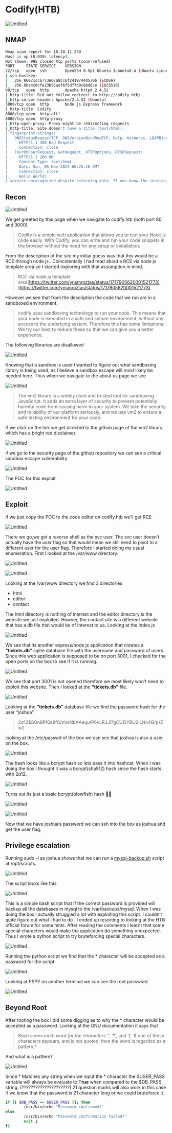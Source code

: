 # Codify(HTB)

![Untitled](/assets/images/codify/23.png)

## NMAP

```bash
Nmap scan report for 10.10.11.239
Host is up (0.039s latency).
Not shown: 995 closed tcp ports (conn-refused)
PORT     STATE SERVICE    VERSION
22/tcp   open  ssh        OpenSSH 8.9p1 Ubuntu 3ubuntu0.4 (Ubuntu Linux; protocol 2.0)
| ssh-hostkey: 
|   256 96071cc6773e07a0cc6f2419744d570b (ECDSA)
|_  256 0ba4c0cfe23b95aef6f5df7d0c88d6ce (ED25519)
80/tcp   open  http       Apache httpd 2.4.52
|_http-title: Did not follow redirect to http://codify.htb/
|_http-server-header: Apache/2.4.52 (Ubuntu)
3000/tcp open  http       Node.js Express framework
|_http-title: Codify
8000/tcp open  http-alt?
8080/tcp open  http-proxy
|_http-open-proxy: Proxy might be redirecting requests
|_http-title: Site doesn't have a title (text/html).
| fingerprint-strings: 
|   DNSStatusRequestTCP, DNSVersionBindReqTCP, Help, Kerberos, LDAPBindReq, LDAPSearchReq, LPDString, RPCCheck, SMBProgNeg, SSLSessionReq, Socks4, Socks5, TLSSessionReq, TerminalServerCookie, X11Probe: 
|     HTTP/1.1 400 Bad Request
|     Connection: close
|   FourOhFourRequest, GetRequest, HTTPOptions, RTSPRequest: 
|     HTTP/1.1 200 OK
|     Content-Type: text/html
|     Date: Sun, 05 Nov 2023 06:25:16 GMT
|     Connection: close
|_    Hello World!
1 service unrecognized despite returning data. If you know the service/version, please submit the following fingerprint at https://nmap.org/cgi-bin/submit.cgi?new-service :
```

## Recon

![Untitled](/assets/images/codify/1.png)

We get greeted by this page when we navigate to codify.htb (both port 80 and 3000)

> Codify is a simple web application that allows you to test your Node.js code easily. With Codify, you can write and run your code snippets in the browser without the need for any setup or installation.
> 

From the description of the site my initial guess was that this would be a RCE through node js . Coincidentally I had read about a RCE via node js template area so I started exploring with that assumption in mind.

> RCE via node js template area[https://twitter.com/ynsmroztas/status/1717905620001521773](https://twitter.com/ynsmroztas/status/1717905620001521773)
> 

However we see that from the description the code that we run are in a sandboxed environment.

> codify uses sandboxing technology to run your code. This means that your code is executed in a safe and secure environment, without any access to the underlying system. Therefore this has some limitations. We try our best to reduce these so that we can give you a better experience.
> 

The following libraries are disallowed

![Untitled](/assets/images/codify/2.png)

Knowing that a sandbox is used I wanted to figure out what sandboxing library is being used, as I believe a sandbox escape will most likely be needed here. Thus when we navigate to the about us page we see

![Untitled](/assets/images/codify/3.png)

> The vm2 library is a widely used and trusted tool for sandboxing JavaScript. It adds an extra layer of security to prevent potentially harmful code from causing harm to your system. We take the security and reliability of our platform seriously, and we use vm2 to ensure a safe testing environment for your code.
> 

If we click on the link we get directed to the github page of the vm2 library which has a bright red disclaimer.

![Untitled](/assets/images/codify/4.png)

if we go to the security page of the github repository we can see a critical sandbox escape vulnerability. 

![Untitled](/assets/images/codify/5.png)

The POC for this exploit

![Untitled](/assets/images/codify/6.png)

## Exploit

If we just copy the POC to the code editor on codify.htb we’ll get RCE

![Untitled](/assets/images/codify/7.png)

There we go,we get a reverse shell as the svc user. The svc user doesn’t actually have the user flag so that would mean we still need to pivot to a different user for the user flag. Therefore I started doing my usual enumeration. First I looked at the /var/www directory.

![Untitled](/assets/images/codify/8.png)

![Untitled](/assets/images/codify/9.png)

Looking at the /var/www directory we find 3 directories 

- html
- editor
- contact

The html directory is nothing of interest and the editor directory is the website we just exploited. Howver, the contact site is a different website that has a db file that would be of interest to us. Looking at the index.js 

![Untitled](/assets/images/codify/10.png)

We see that its another express/node js application that creates a **“tickets.db”** sqlite database file with the username and password of users. Since this web application is supposed to be on port 3001, I checked for the open ports on the box to see if it is running.

![Untitled](/assets/images/codify/11.png)

We see that port 3001 is not opened therefore we most likely won’t need to exploit this website. Then I looked at the **“tickets.db”** file.

![Untitled](/assets/images/codify/12.png)

Looking at the **“tickets.db”** database file we find the password hash for the user “joshua”.

> $2a$12$SOn8Pf6z8fO/nVsNbAAequ/P6vLRJJl7gCUEiYBU2iLHn4G/p/Zw2
> 

looking at the /etc/passwd of the box we can see that  joshua is also a user on the box.

![Untitled](/assets/images/codify/13.png)

The hash looks like a bcrypt hash so lets pass it into hashcat. When I was doing the box I thought it was a bcrypt(sha512) hash since the hash starts with $2a$12.

![Untitled](/assets/images/codify/14.png)

Turns out its just a basic bcrypt(blowfish) hash 🤷‍♂️

![Untitled](/assets/images/codify/15.png)

![Untitled](/assets/images/codify/16.png)

Now that we have joshua’s password we can ssh into the box as joshua and get the user flag. 

## Privilege escalation

Running sudo -l as joshua shows that we can run a [mysql-backup.sh](http://mysql-backup.sh) script at /opt/scripts.

![Untitled](/assets/images/codify/17.png)

The script looks like this.

![Untitled](/assets/images/codify/18.png)

This is a simple bash script that if the correct password is provided will backup all the databases in mysql to the /var/backups/mysql. When I was doing the box I actually struggled a lot with exploiting this script. I couldn’t quite figure out what I had to do . I ended up resorting to looking at the HTB official forum for some hints. After reading the comments I learnt that some special characters would make the application do something unexpected. Thus I wrote a python script to try bruteforcing special characters.

![Untitled](/assets/images/codify/19.png)

Running the python script we find that the * character will be accepted as a password for the script

![Untitled](/assets/images/codify/20.png)

Looking at PSPY on another terminal we can see the root password

![Untitled](/assets/images/codify/21.png)

## **Beyond Root**

After rooting the box I did some digging as to why the * character would be accepted as a password. Looking at the GNU documentation it says that

> *Bash scans each word for the characters ‘*’, ‘?’, and ‘[’. If one of these characters appears, and is not quoted, then the word is regarded as a pattern,*
> 

And what is a pattern?

![Untitled](/assets/images/codify/22.png)

Since * Matches any string when we input the * character the $USER_PASS variable will always be evaluate to T**rue** when compared to the $DB_PASS string. (?????????????????????) 21 question marks will also work in this case if we know that the password is 21 character long or we could bruteforce it.

```bash
if [[ $DB_PASS == $USER_PASS ]]; then
        /usr/bin/echo "Password confirmed!"
else
        /usr/bin/echo "Password confirmation failed!"
        exit 1
fi
```
